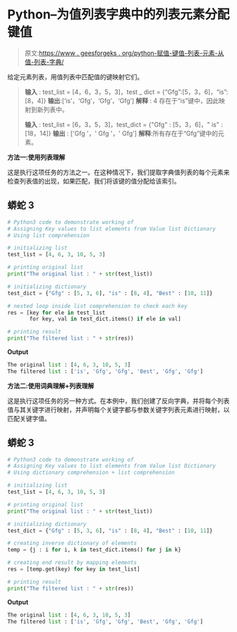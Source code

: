 # Python–为值列表字典中的列表元素分配键值

> 原文:[https://www . geesforgeks . org/python-赋值-键值-列表-元素-从值-列表-字典/](https://www.geeksforgeeks.org/python-assigning-key-values-to-list-elements-from-value-list-dictionary/)

给定元素列表，用值列表中匹配值的键映射它们。

> **输入** : test_list = [4，6，3，5，3]，test _ dict = {“Gfg”:[5，3，6]，“is”:[8，4]}
> **输出**:[‘is’，‘Gfg’，‘Gfg’，‘Gfg’]
> **解释** : 4 存在于“is”键中，因此映射到新列表中。
> 
> **输入** : test_list = [6，3，5，3]，test_dict = {"Gfg" : [5，3，6]，" is" : [18，14]}
> **输出** : ['Gfg '，' Gfg '，' Gfg']
> **解释**:所有存在于“Gfg”键中的元素。

**方法一:使用列表理解**

这是执行这项任务的方法之一。在这种情况下，我们提取字典值列表的每个元素来检查列表值的出现，如果匹配，我们将该键的值分配给该索引。

## 蟒蛇 3

```py
# Python3 code to demonstrate working of 
# Assigning Key values to list elements from Value list Dictionary
# Using list comprehension

# initializing list
test_list = [4, 6, 3, 10, 5, 3]

# printing original list
print("The original list : " + str(test_list))

# initializing dictionary 
test_dict = {"Gfg" : [5, 3, 6], "is" : [8, 4], "Best" : [10, 11]}

# nested loop inside list comprehension to check each key 
res = [key for ele in test_list
       for key, val in test_dict.items() if ele in val]

# printing result 
print("The filtered list : " + str(res))
```

**Output**

```py
The original list : [4, 6, 3, 10, 5, 3]
The filtered list : ['is', 'Gfg', 'Gfg', 'Best', 'Gfg', 'Gfg']

```

**方法二:使用词典理解+列表理解**

这是执行这项任务的另一种方式。在本例中，我们创建了反向字典，并将每个列表值与其关键字进行映射，并声明每个关键字都与参数关键字列表元素进行映射，以匹配关键字值。

## 蟒蛇 3

```py
# Python3 code to demonstrate working of 
# Assigning Key values to list elements from Value list Dictionary
# Using dictionary comprehension + list comprehension

# initializing list
test_list = [4, 6, 3, 10, 5, 3]

# printing original list
print("The original list : " + str(test_list))

# initializing dictionary 
test_dict = {"Gfg" : [5, 3, 6], "is" : [8, 4], "Best" : [10, 11]}

# creating inverse dictionary of elements 
temp = {j : i for i, k in test_dict.items() for j in k}

# creating end result by mapping elements
res = [temp.get(key) for key in test_list]

# printing result 
print("The filtered list : " + str(res))
```

**Output**

```py
The original list : [4, 6, 3, 10, 5, 3]
The filtered list : ['is', 'Gfg', 'Gfg', 'Best', 'Gfg', 'Gfg']

```